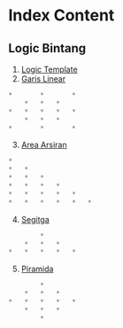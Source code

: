 # Index Content
## 	Logic Bintang
1. [Logic Template](https://arrizaqu.github.io/logic/template)
2. [Garis Linear](https://arrizaqu.github.io/logic/garis_linear)
```js
*	 	*	 	*
 	*	*	*	 
*	*	*	*	*
 	*	*	*	 
*	 	*	 	*
```

3. [Area Arsiran](https://arrizaqu.github.io/logic/area_arsiran)
```js	 	 	 	 	 	 
*	 	 	 	 	 
*	*	 	 	 	 
*	*	*	 	 	 
*	*	*	*	 	 
*	*	*	*	*	 
*	*	*	*	*	*
```

4. [Segitga](https://arrizaqu.github.io/logic/segitiga)
```js
 	 	*	 	 
 	*	*	*	 
*	*	*	*	*
```

5. [Piramida](https://arrizaqu.github.io/logic/piramida)
```js
		*	 	 
	*	*	*	 
*	*	*	*	*
	*	*	*	 
		*
```